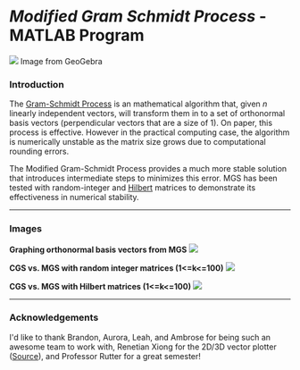 # *Modified Gram Schmidt Process* - MATLAB Program
![](https://i.imgur.com/rJrjwmi.png)
Image from GeoGebra
### Introduction
The [Gram-Schmidt Process](https://en.wikipedia.org/wiki/Gram%E2%80%93Schmidt_process) is an mathematical algorithm that, given *n* linearly independent vectors, will transform them in to a set of orthonormal basis vectors (perpendicular vectors that are a size of 1). On paper, this process is effective. However in the practical computing case, the algorithm is numerically unstable as the matrix size grows due to computational rounding errors. 

The Modified Gram-Schmidt Process provides a much more stable solution that introduces  intermediate steps to minimizes this error. MGS has been tested with random-integer and [Hilbert](https://en.wikipedia.org/wiki/Hilbert_matrix) matrices to demonstrate its effectiveness in numerical stability.

---
### Images
**Graphing orthonormal basis vectors from MGS**
![](https://i.imgur.com/VZITyD4.png)


**CGS vs. MGS with random integer matrices (1<=k<=100)**
![](https://i.imgur.com/yrYJCYj.png)


**CGS vs. MGS with Hilbert matrices (1<=k<=100)**
![](https://i.imgur.com/iE8O2mP.png)



---
### Acknowledgements
I'd like to thank Brandon, Aurora, Leah, and Ambrose for being such an awesome team to work with, Renetian Xiong for the 2D/3D vector plotter ([Source](https://www.mathworks.com/matlabcentral/fileexchange/7470-plot-2d-3d-vector-with-arrowhttps://)), and Professor Rutter for a great semester!

